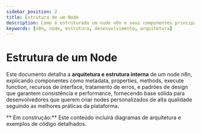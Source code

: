 ```yaml
---
sidebar_position: 2
title: Estrutura de um Node
description: Como é estruturado um node n8n e seus componentes principais
keywords: [n8n, node, estrutura, desenvolvimento, arquitetura]
---
```


# Estrutura de um Node

Este documento detalha a **arquitetura e estrutura interna** de um node n8n, explicando componentes como metadata, properties, methods, execute function, recursos de interface, tratamento de erros, e padrões de design que garantem consistência e performance, fornecendo base sólida para desenvolvedores que querem criar nodes personalizados de alta qualidade seguindo as melhores práticas da plataforma.

** Em construção:** Este conteúdo incluirá diagramas de arquitetura e exemplos de código detalhados.
